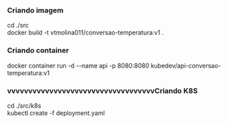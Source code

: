 <h3>Criando imagem<br></h3>
cd ./src<br>
docker build -t vtmolina011/conversao-temperatura:v1 .<br>

<h3>Criando container<br></h3>
docker container run -d --name api -p 8080:8080 kubedev/api-conversao-temperatura:v1<br>

<h3>vvvvvvvvvvvvvvvvvvvvvvvvvvvvvvvvvvvCriando K8S<br></h3>
cd ./src/k8s<br>
kubectl create -f deployment.yaml
